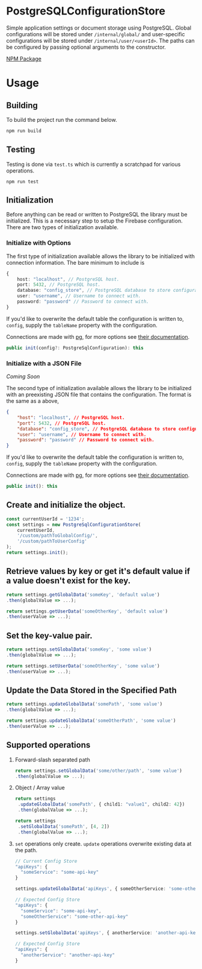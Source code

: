 # PostgreSQLConfigurationStore

Simple application settings or document storage using PostgreSQL. Global configurations will be stored under `/internal/global/` and user-specific configurations will be stored under `/internal/user/<userId>`. The paths can be configured by passing optional arguments to the constructor.

[NPM Package](https://www.npmjs.com/package/@fvlab/postgrsqlconfigurationstore)

# Usage

## Building

To build the project run the command below.

```bash
npm run build
```

## Testing

Testing is done via `test.ts` which is currently a scratchpad for various operations.

```
npm run test
```

## Initialization

Before anything can be read or written to PostgreSQL the library must be initialized. This is a necessary step to setup the Firebase configuration. There are two types of initialization available.

### Initialize with Options

The first type of initialization available allows the library to be initialized with connection information. The bare minimum to include is

```typescript
{
	host: "localhost", // PostgreSQL host.
	port: 5432, // PostgreSQL host.
	database: "config_store", // PostgreSQL database to store configuration.
	user: "username", // Username to connect with.
	password: "password" // Password to connect with.
}
```

If you'd like to overwrite the default table the configuration is written to, `config`, supply the `tableName` property with the configuration.

Connections are made with [pg](https://www.npmjs.com/package/pg), for more options see [their documentation](https://node-postgres.com/).

```ts
public init(config?: PostgreSqlConfiguration): this
```

### Initialize with a JSON File

_Coming Soon_

The second type of initialization available allows the library to be initialized with an preexisting JSON file that contains the configuration. The format is the same as a above,

```json
{
	"host": "localhost", // PostgreSQL host.
	"port": 5432, // PostgreSQL host.
	"database": "config_store", // PostgreSQL database to store configuration.
	"user": "username", // Username to connect with.
	"password": "password" // Password to connect with.
}
```

If you'd like to overwrite the default table the configuration is written to, `config`, supply the `tableName` property with the configuration.

Connections are made with [pg](https://www.npmjs.com/package/pg), for more options see [their documentation](https://node-postgres.com/).

```ts
public init(): this
```

## Create and initialize the object.

```ts
const currentUserId = '1234';
const settings = new PostgreSqlConfigurationStore(
	currentUserId,
	'/custom/pathToGlobalConfig/',
	'/custom/pathToUserConfig'
);
return settings.init();
```

## Retrieve values by key or get it's default value if a value doesn't exist for the key.

```ts
return settings.getGlobalData('someKey', 'default value')
.then(globalValue => ...);
```

```ts
return settings.getUserData('someOtherKey', 'default value')
.then(userValue => ...);
```

## Set the key-value pair.

```ts
return settings.setGlobalData('someKey', 'some value')
.then(globalValue => ...);
```

```ts
return settings.setUserData('someOtherKey', 'some value')
.then(userValue => ...);
```

## Update the Data Stored in the Specified Path

```ts
return settings.updateGlobalData('somePath', 'some value')
.then(globalValue => ...);
```

```ts
return settings.updateGlobalData('someOtherPath', 'some value')
.then(userValue => ...);
```

## Supported operations

1. Forward-slash separated path

   ```ts
   return settings.setGlobalData('some/other/path', 'some value')
   .then(globalValue => ...);
   ```

1. Object / Array value

   ```ts
   return settings
    .updateGlobalData('somePath', { child1: "value1", child2: 42})
    .then(globalValue => ...);
   ```

   ```ts
   return settings
    .setGlobalData('somePath', [4, 2])
    .then(globalValue => ...);
   ```

1. `set` operations only create. `update` operations overwrite existing data at the path.

   ```js
   // Current Config Store
   "apiKeys": {
     "someService": "some-api-key"
   }
   ```

   ```ts
   settings.updateGlobalData('apiKeys', { someOtherService: 'some-other-api-key' });

   // Expected Config Store
   "apiKeys": {
     "someService": "some-api-key",
     "someOtherService": "some-other-api-key"
   }
   ```

   ```ts
   settings.setGlobalData('apiKeys', { anotherService: 'another-api-key' });

   // Expected Config Store
   "apiKeys": {
     "anotherService": "another-api-key"
   }
   ```

<!--
# Generate Documentation

Documentation within this project is generated via [Typedoc](https://typedoc.org).

```bash
npm run docs
```
-->
